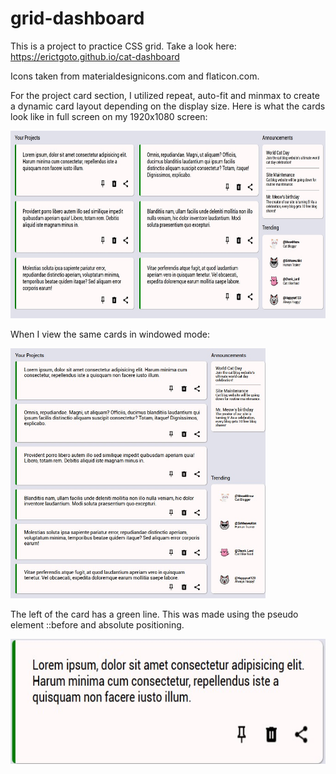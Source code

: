 # grid-dashboard

This is a project to practice CSS grid. Take a look here: https://erictgoto.github.io/cat-dashboard 

Icons taken from materialdesignicons.com and flaticon.com.

For the project card section, I utilized repeat, auto-fit and minmax to create a dynamic card layout depending on the display size.
Here is what the cards look like in full screen on my 1920x1080 screen:

<img src="images/fullscreen.jpg" alt="fullscreen" style="height: 300px; width: auto;"/>

When I view the same cards in windowed mode:

<img src="images/windowed.jpg" alt="windowed" style="height: 400px; width: auto;">

The left of the card has a green line. This was made using the pseudo element ::before and absolute positioning.

<img src="images/card.jpg" alt="fullscreen" style="height: 200px; width: auto;"/>
